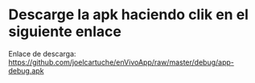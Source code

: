 # Descarge la apk haciendo clik en el siguiente enlace
Enlace de descarga: https://github.com/joelcartuche/enVivoApp/raw/master/debug/app-debug.apk


